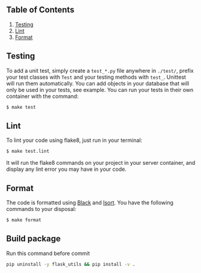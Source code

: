 ## Table of Contents

1. [Testing](#testing)
1. [Lint](#lint)
1. [Format](#format)

## Testing

To add a unit test, simply create a `test_*.py` file anywhere in `./test/`, prefix your test classes with `Test` and your testing methods with `test_`. Unittest will run them automatically.
You can add objects in your database that will only be used in your tests, see example.
You can run your tests in their own container with the command:

```bash
$ make test
```

## Lint

To lint your code using flake8, just run in your terminal:

```bash
$ make test.lint
```

It will run the flake8 commands on your project in your server container, and display any lint error you may have in your code.

## Format

The code is formatted using [Black](https://github.com/python/black) and [Isort](https://pypi.org/project/isort/). You have the following commands to your disposal:

```bash
$ make format
```

## Build package

Run this command before commit

```bash
pip uninstall -y flask_utils && pip install -v .
```
